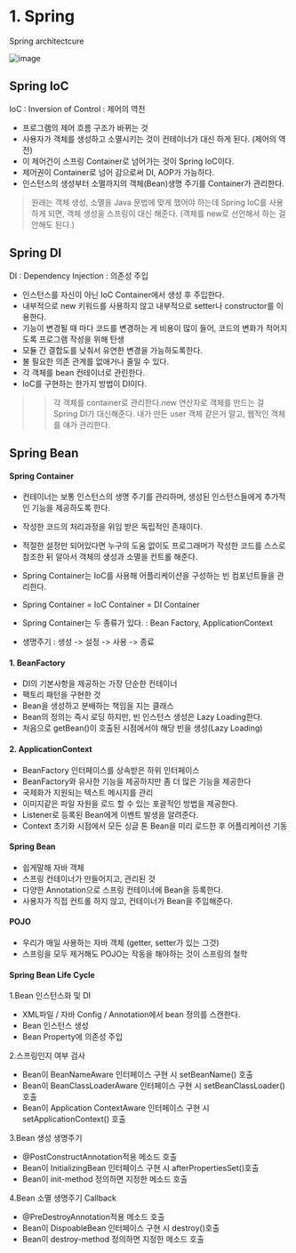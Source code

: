# 1. Spring

Spring architectcure

![image](https://user-images.githubusercontent.com/26458200/48550221-803f0980-e915-11e8-812c-e82c048f937b.png)

## Spring IoC
IoC : Inversion of Control : 제어의 역전  

- 프로그램의 제어 흐름 구조가 바뀌는 것
- 사용자가 객체를 생성하고 소멸시키는 것이 컨테이너가 대신 하게 된다. (제어의 역전)
- 이 제어건이 스프링 Container로 넘어가는 것이 Spring IoC이다.
- 제어권이 Container로 넘어 감으로써 DI, AOP가 가능하다.
- 인스턴스의 생성부터 소멸까지의 객체(Bean)생명 주기를 Container가 관리한다.

> 원래는 객체 생성, 소멸을 Java 문법에 맞게 했어야 하는데 Spring IoC를 사용하게 되면, 객체 생성을 스프링이 대신 해준다. (객체를 new로 선언해서 하는 걸 안해도 된다.)

## Spring DI
DI : Dependency Injection : 의존성 주입
- 인스턴스를 자신이 아닌 IoC Container에서 생성 후 주입한다.
- 내부적으로 new 키워드를 사용하지 않고 내부적으로 setter나 constructor를 이용한다.
- 기능이 변경될 때 마다 코드를 변경하는 게 비용이 많이 들어, 코드의 변화가 적어지도록 프로그램 작성을 위해 탄생
- 모듈 간 결합도를 낮춰서 유연한 변경을 가능하도록한다.
- 불 필요한 의존 관계를 없애거나 줄일 수 있다.
- 각 객체를 bean 컨테이너로 관린한다.
- IoC를 구현하는 한가지 방법이 DI이다.
>> 각 객체를 container로 관리한다.new 연산자로 객체를 만드는 걸 Spring DI가 대신해준다. 내가 만든 user 객체 같은거 말고, 웹적인 객체를 얘가 관리한다.

## Spring Bean

#### Spring Container
- 컨테이너는 보통 인스턴스의 생명 주기를 관리하며, 생성된 인스턴스들에게 추가적인 기능을 제공하도록 한다.
- 작성한 코드의 처리과정을 위임 받은 독립적인 존재이다.
- 적절한 설정만 되어있다면 누구의 도움 없이도 프로그래머가 작성한 코드를 스스로 참조한 뒤 알아서 객체의 생성과 소멸을 컨트롤 해준다.
- Spring Container는 IoC를 사용해 어플리케이션을 구성하는 빈 컴포넌트들을 관리한다.
- Spring Container = IoC Container = DI Container
- Spring Container는 두 종류가 있다. : Bean Factory, ApplicationContext

- 생명주기 : 생성 -> 설정 -> 사용 -> 종료

#### 1. BeanFactory
- DI의 기본사항을 제공하는 가장 단순한 컨테이너
- 팩토리 패턴을 구현한 것
- Bean을 생성하고 분배하는 책임을 지는 클래스
- Bean의 정의는 즉시 로딩 하지만, 빈 인스턴스 생성은 Lazy Loading한다.
- 처음으로 getBean()이 호출된 시점에서야 해당 빈을 생성(Lazy Loading)

#### 2. ApplicationContext
- BeanFactory 인터페이스를 상속받은 하위 인터페이스
- BeanFactory와 유사한 기능을 제공하지만 좀 더 많은 기능을 제공한다
- 국제화가 지원되는 텍스트 메시지를 관리
- 이미지같은 파일 자원을 로드 할 수 있는 포괄적인 방법을 제공한다.
- Listener로 등록된 Bean에게 이벤트 발생을 알려준다.
- Context 초기화 시점에서 모든 싱글 톤 Bean을 미리 로드한 후 어플리케이션 기동

#### Spring Bean
- 쉽게말해 자바 객체
- 스프링 컨테이너가 만들어지고, 관리된 것
- 다양한 Annotation으로 스프링 컨테이너에 Bean을 등록한다.
- 사용자가 직접 컨트롤 하지 않고, 컨테이너가 Bean을 주입해준다.

#### POJO
- 우리가 매일 사용하는 자바 객체 (getter, setter가 있는 그것)
- 스프링을 모두 제거해도 POJO는 작동을 해야하는 것이 스프링의 철학

#### Spring Bean Life Cycle

1.Bean 인스턴스화 및 DI  
- XML파일 / 자바 Config / Annotation에서 bean 정의를 스캔한다.
- Bean 인스턴스 생성
- Bean Property에 의존성 주입

2.스프링인지 여부 검사  
- Bean이 BeanNameAware 인터페이스 구현 시 setBeanName() 호출
- Bean이 BeanClassLoaderAware 인터페이스 구현 시 setBeanClassLoader() 호출
- Bean이 Application ContextAware 인터페이스 구현 시 setApplicationContext() 호출

3.Bean 생성 생명주기
- @PostConstructAnnotation적용 메소드 호출
- Bean이 InitializingBean 인터페이스 구현 시 afterPropertiesSet()호출
- Bean이 init-method 정의하면 지정한 메소드 호출

4.Bean 소멸 생명주기 Callback
- @PreDestroyAnnotation적용 메소드 호출
- Bean이 DispoableBean 인터페이스 구현 시 destroy()호출
- Bean이 destroy-method 정의하면 지정한 메소드 호출